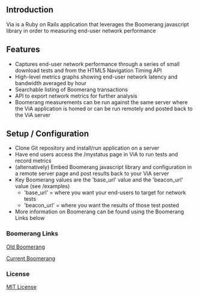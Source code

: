 ## Introduction

Via is a Ruby on Rails application that leverages the Boomerang javascript library in order to measuring end-user network performance

## Features
* Captures end-user network performance through a series of small download tests and from the HTML5 Navigation Timing API
* High-level metrics graphs showing end-user network latency and bandwidth averaged by hour
* Searchable listing of Boomerang transactions
* API to export network metrics for further analysis
* Boomerang measurements can be run against the same server where the ViA application is homed or can be run remotely and posted back to the ViA server

## Setup / Configuration
* Clone Git repository and install/run application on a server
* Have end users access the /mystatus page in ViA to run tests and record metrics
* (alternatively) Embed Boomerang javascript library and configuration in a remote server page and post results back to your ViA server
* Key Boomerang values are the 'base_url' value and the 'beacon_url' value (see /examples)
  * 'base_url' = where you want your end-users to target for network tests
  * 'beacon_url' = where you want the results of those test posted
* More information on Boomerang can be found using the Boomerang Links below

### Boomerang Links

[Old Boomerang](https://github.com/yahoo/boomerang)

[Current Boomerang](https://github.com/SOASTA/boomerang)

### License

[MIT License](https://github.com/duke-automation/via/LICENSE.txt)
